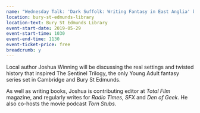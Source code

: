 ```yaml
---
name: "Wednesday Talk: 'Dark Suffolk: Writing Fantasy in East Anglia' by Joshua Winning"
location: bury-st-edmunds-library
location-text: Bury St Edmunds Library
event-start-date: 2019-05-29
event-start-time: 1030
event-end-time: 1130
event-ticket-price: free
breadcrumb: y
---
```


Local author Joshua Winning will be discussing the real settings and twisted history that inspired The Sentinel Trilogy, the only Young Adult fantasy series set in Cambridge and Bury St Edmunds.

As well as writing books, Joshua is contributing editor at <cite>Total Film</cite> magazine, and regularly writes for <cite>Radio Times</cite>, <cite>SFX</cite> and <cite>Den of Geek</cite>. He also co-hosts the movie podcast <cite>Torn Stubs</cite>.

